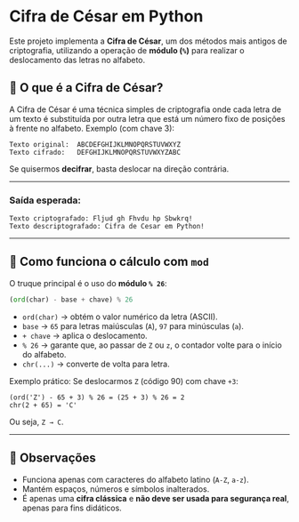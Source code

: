 # Cifra de César em Python

Este projeto implementa a **Cifra de César**, um dos métodos mais antigos de criptografia, utilizando a operação de **módulo (`%`)** para realizar o deslocamento das letras no alfabeto.

## 📖 O que é a Cifra de César?

A Cifra de César é uma técnica simples de criptografia onde cada letra de um texto é substituída por outra letra que está um número fixo de posições à frente no alfabeto.
Exemplo (com chave 3):

```
Texto original:  ABCDEFGHIJKLMNOPQRSTUVWXYZ
Texto cifrado:   DEFGHIJKLMNOPQRSTUVWXYZABC
```

Se quisermos **decifrar**, basta deslocar na direção contrária.

---
### Saída esperada:

```
Texto criptografado: Fljud gh Fhvdu hp Sbwkrq!
Texto descriptografado: Cifra de Cesar em Python!
```

---

## 🔑 Como funciona o cálculo com `mod`

O truque principal é o uso do **módulo `% 26`**:

```python
(ord(char) - base + chave) % 26
```

* `ord(char)` → obtém o valor numérico da letra (ASCII).
* `base` → `65` para letras maiúsculas (`A`), `97` para minúsculas (`a`).
* `+ chave` → aplica o deslocamento.
* `% 26` → garante que, ao passar de `Z` ou `z`, o contador volte para o início do alfabeto.
* `chr(...)` → converte de volta para letra.

Exemplo prático:
Se deslocarmos `Z` (código 90) com chave `+3`:

```
(ord('Z') - 65 + 3) % 26 = (25 + 3) % 26 = 2
chr(2 + 65) = 'C'
```

Ou seja, `Z → C`.

---

## 📌 Observações

* Funciona apenas com caracteres do alfabeto latino (`A-Z`, `a-z`).
* Mantém espaços, números e símbolos inalterados.
* É apenas uma **cifra clássica** e **não deve ser usada para segurança real**, apenas para fins didáticos.
